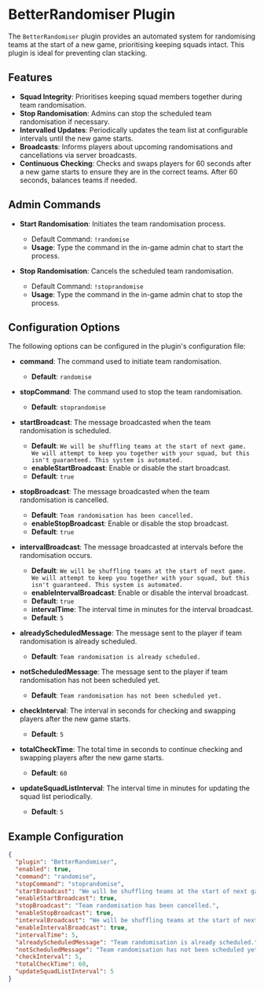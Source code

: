 # BetterRandomiser Plugin

The `BetterRandomiser` plugin provides an automated system for randomising teams at the start of a new game, prioritising keeping squads intact. This plugin is ideal for preventing clan stacking.

## Features

- **Squad Integrity**: Prioritises keeping squad members together during team randomisation.
- **Stop Randomisation**: Admins can stop the scheduled team randomisation if necessary.
- **Intervalled Updates**: Periodically updates the team list at configurable intervals until the new game starts.
- **Broadcasts**: Informs players about upcoming randomisations and cancellations via server broadcasts.
- **Continuous Checking**: Checks and swaps players for 60 seconds after a new game starts to ensure they are in the correct teams. After 60 seconds, balances teams if needed.

## Admin Commands

- **Start Randomisation**: Initiates the team randomisation process.
  - Default Command: `!randomise`
  - **Usage**: Type the command in the in-game admin chat to start the process.

- **Stop Randomisation**: Cancels the scheduled team randomisation.
  - Default Command: `!stoprandomise`
  - **Usage**: Type the command in the in-game admin chat to stop the process.

## Configuration Options

The following options can be configured in the plugin's configuration file:

- **command**: The command used to initiate team randomisation.
  - **Default**: `randomise`
  
- **stopCommand**: The command used to stop the team randomisation.
  - **Default**: `stoprandomise`

- **startBroadcast**: The message broadcasted when the team randomisation is scheduled.
  - **Default**: `We will be shuffling teams at the start of next game. We will attempt to keep you together with your squad, but this isn't guaranteed. This system is automated.`
  - **enableStartBroadcast**: Enable or disable the start broadcast.
  - **Default**: `true`

- **stopBroadcast**: The message broadcasted when the team randomisation is cancelled.
  - **Default**: `Team randomisation has been cancelled.`
  - **enableStopBroadcast**: Enable or disable the stop broadcast.
  - **Default**: `true`

- **intervalBroadcast**: The message broadcasted at intervals before the randomisation occurs.
  - **Default**: `We will be shuffling teams at the start of next game. We will attempt to keep you together with your squad, but this isn't guaranteed. This system is automated.`
  - **enableIntervalBroadcast**: Enable or disable the interval broadcast.
  - **Default**: `true`
  - **intervalTime**: The interval time in minutes for the interval broadcast.
  - **Default**: `5`

- **alreadyScheduledMessage**: The message sent to the player if team randomisation is already scheduled.
  - **Default**: `Team randomisation is already scheduled.`

- **notScheduledMessage**: The message sent to the player if team randomisation has not been scheduled yet.
  - **Default**: `Team randomisation has not been scheduled yet.`

- **checkInterval**: The interval in seconds for checking and swapping players after the new game starts.
  - **Default**: `5`

- **totalCheckTime**: The total time in seconds to continue checking and swapping players after the new game starts.
  - **Default**: `60`

- **updateSquadListInterval**: The interval time in minutes for updating the squad list periodically.
  - **Default**: `5`

## Example Configuration

```json
{
  "plugin": "BetterRandomiser",
  "enabled": true,
  "command": "randomise",
  "stopCommand": "stoprandomise",
  "startBroadcast": "We will be shuffling teams at the start of next game. We will attempt to keep you together with your squad, but this isn't guaranteed. This system is automated.",
  "enableStartBroadcast": true,
  "stopBroadcast": "Team randomisation has been cancelled.",
  "enableStopBroadcast": true,
  "intervalBroadcast": "We will be shuffling teams at the start of next game. We will attempt to keep you together with your squad, but this isn't guaranteed. This system is automated.",
  "enableIntervalBroadcast": true,
  "intervalTime": 5,
  "alreadyScheduledMessage": "Team randomisation is already scheduled.",
  "notScheduledMessage": "Team randomisation has not been scheduled yet.",
  "checkInterval": 5,
  "totalCheckTime": 60,
  "updateSquadListInterval": 5
}